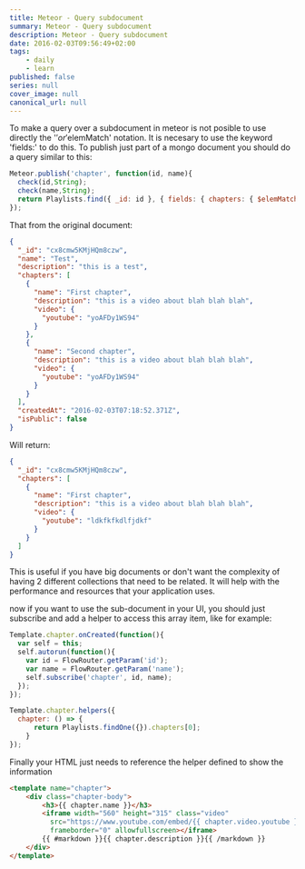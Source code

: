 ```yaml
---
title: Meteor - Query subdocument
summary: Meteor - Query subdocument
description: Meteor - Query subdocument
date: 2016-02-03T09:56:49+02:00
tags: 
    - daily
    - learn
published: false
series: null
cover_image: null
canonical_url: null
---
```



To make a query over a subdocument in meteor is not posible to use directly the '$' or '$elemMatch' notation. It is necesary to use the keyword 'fields:' to do this. To publish just part of a mongo document you should do a query similar to this:

```javascript
Meteor.publish('chapter', function(id, name){
  check(id,String);
  check(name,String);
  return Playlists.find({ _id: id }, { fields: { chapters: { $elemMatch: { name: name }}}});
});
```
That from the original document:
```json
{
  "_id": "cx8cmw5KMjHQm8czw",
  "name": "Test",
  "description": "this is a test",
  "chapters": [
    {
      "name": "First chapter",
      "description": "this is a video about blah blah blah",
      "video": {
        "youtube": "yoAFDy1WS94"
      }
    },
    {
      "name": "Second chapter",
      "description": "this is a video about blah blah blah",
      "video": {
        "youtube": "yoAFDy1WS94"
      }
    }
  ],
  "createdAt": "2016-02-03T07:18:52.371Z",
  "isPublic": false
}
```

Will return:
```json
{
  "_id": "cx8cmw5KMjHQm8czw",
  "chapters": [
    {
      "name": "First chapter",
      "description": "this is a video about blah blah blah",
      "video": {
        "youtube": "ldkfkfkdlfjdkf"
      }
    }
  ]
}

```
This is useful if you have big documents or don't want the complexity of having 2 different collections that need to be related. It will help with the performance and resources that your application uses.

now if you want to use the sub-document in your UI, you should just subscribe and add a helper to access this array item, like for example:
```javascript
Template.chapter.onCreated(function(){
  var self = this;
  self.autorun(function(){
    var id = FlowRouter.getParam('id');
    var name = FlowRouter.getParam('name');
    self.subscribe('chapter', id, name);
  });
});

Template.chapter.helpers({
  chapter: () => {
      return Playlists.findOne({}).chapters[0];
    }
});
```

Finally your HTML just needs to reference the helper defined to show the information
```html
<template name="chapter">
    <div class="chapter-body">
        <h3>{{ chapter.name }}</h3>
        <iframe width="560" height="315" class="video"
          src="https://www.youtube.com/embed/{{ chapter.video.youtube }}"
          frameborder="0" allowfullscreen></iframe>
        {{ #markdown }}{{ chapter.description }}{{ /markdown }}
    </div>
</template>
```
